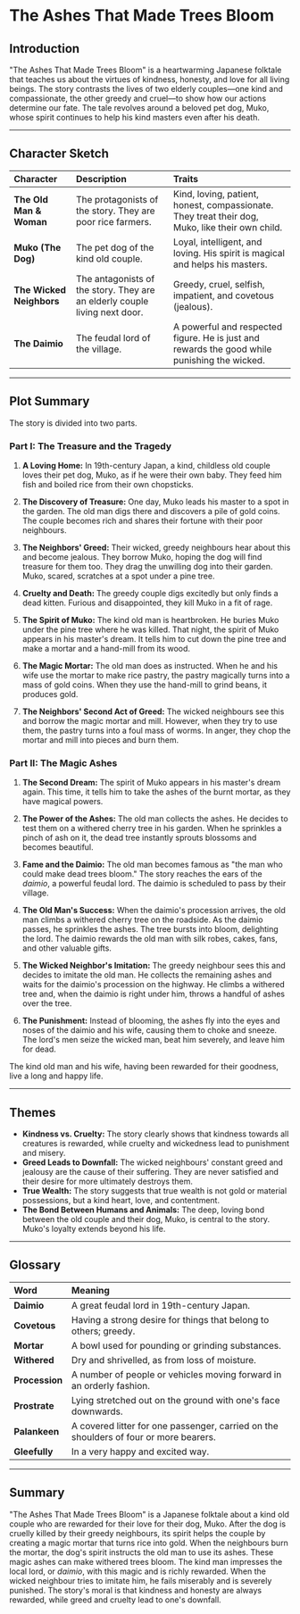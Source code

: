 # The Ashes That Made Trees Bloom

## Introduction

"The Ashes That Made Trees Bloom" is a heartwarming Japanese folktale that teaches us about the virtues of kindness, honesty, and love for all living beings. The story contrasts the lives of two elderly couples—one kind and compassionate, the other greedy and cruel—to show how our actions determine our fate. The tale revolves around a beloved pet dog, Muko, whose spirit continues to help his kind masters even after his death.

---

## Character Sketch

| Character | Description | Traits |
| :--- | :--- | :--- |
| **The Old Man & Woman** | The protagonists of the story. They are poor rice farmers. | Kind, loving, patient, honest, compassionate. They treat their dog, Muko, like their own child. |
| **Muko (The Dog)** | The pet dog of the kind old couple. | Loyal, intelligent, and loving. His spirit is magical and helps his masters. |
| **The Wicked Neighbors** | The antagonists of the story. They are an elderly couple living next door. | Greedy, cruel, selfish, impatient, and covetous (jealous). |
| **The Daimio** | The feudal lord of the village. | A powerful and respected figure. He is just and rewards the good while punishing the wicked. |

---

## Plot Summary

The story is divided into two parts.

### Part I: The Treasure and the Tragedy

1.  **A Loving Home:** In 19th-century Japan, a kind, childless old couple loves their pet dog, Muko, as if he were their own baby. They feed him fish and boiled rice from their own chopsticks.

2.  **The Discovery of Treasure:** One day, Muko leads his master to a spot in the garden. The old man digs there and discovers a pile of gold coins. The couple becomes rich and shares their fortune with their poor neighbours.

3.  **The Neighbors' Greed:** Their wicked, greedy neighbours hear about this and become jealous. They borrow Muko, hoping the dog will find treasure for them too. They drag the unwilling dog into their garden. Muko, scared, scratches at a spot under a pine tree.

4.  **Cruelty and Death:** The greedy couple digs excitedly but only finds a dead kitten. Furious and disappointed, they kill Muko in a fit of rage.

5.  **The Spirit of Muko:** The kind old man is heartbroken. He buries Muko under the pine tree where he was killed. That night, the spirit of Muko appears in his master's dream. It tells him to cut down the pine tree and make a mortar and a hand-mill from its wood.

6.  **The Magic Mortar:** The old man does as instructed. When he and his wife use the mortar to make rice pastry, the pastry magically turns into a mass of gold coins. When they use the hand-mill to grind beans, it produces gold.

7.  **The Neighbors' Second Act of Greed:** The wicked neighbours see this and borrow the magic mortar and mill. However, when they try to use them, the pastry turns into a foul mass of worms. In anger, they chop the mortar and mill into pieces and burn them.

### Part II: The Magic Ashes

1.  **The Second Dream:** The spirit of Muko appears in his master's dream again. This time, it tells him to take the ashes of the burnt mortar, as they have magical powers.

2.  **The Power of the Ashes:** The old man collects the ashes. He decides to test them on a withered cherry tree in his garden. When he sprinkles a pinch of ash on it, the dead tree instantly sprouts blossoms and becomes beautiful.

3.  **Fame and the Daimio:** The old man becomes famous as "the man who could make dead trees bloom." The story reaches the ears of the *daimio*, a powerful feudal lord. The daimio is scheduled to pass by their village.

4.  **The Old Man's Success:** When the daimio's procession arrives, the old man climbs a withered cherry tree on the roadside. As the daimio passes, he sprinkles the ashes. The tree bursts into bloom, delighting the lord. The daimio rewards the old man with silk robes, cakes, fans, and other valuable gifts.

5.  **The Wicked Neighbor's Imitation:** The greedy neighbour sees this and decides to imitate the old man. He collects the remaining ashes and waits for the daimio's procession on the highway. He climbs a withered tree and, when the daimio is right under him, throws a handful of ashes over the tree.

6.  **The Punishment:** Instead of blooming, the ashes fly into the eyes and noses of the daimio and his wife, causing them to choke and sneeze. The lord's men seize the wicked man, beat him severely, and leave him for dead.

The kind old man and his wife, having been rewarded for their goodness, live a long and happy life.

---

## Themes

*   **Kindness vs. Cruelty:** The story clearly shows that kindness towards all creatures is rewarded, while cruelty and wickedness lead to punishment and misery.
*   **Greed Leads to Downfall:** The wicked neighbours' constant greed and jealousy are the cause of their suffering. They are never satisfied and their desire for more ultimately destroys them.
*   **True Wealth:** The story suggests that true wealth is not gold or material possessions, but a kind heart, love, and contentment.
*   **The Bond Between Humans and Animals:** The deep, loving bond between the old couple and their dog, Muko, is central to the story. Muko's loyalty extends beyond his life.

---

## Glossary

| Word | Meaning |
| :--- | :--- |
| **Daimio** | A great feudal lord in 19th-century Japan. |
| **Covetous** | Having a strong desire for things that belong to others; greedy. |
| **Mortar** | A bowl used for pounding or grinding substances. |
| **Withered** | Dry and shrivelled, as from loss of moisture. |
| **Procession** | A number of people or vehicles moving forward in an orderly fashion. |
| **Prostrate** | Lying stretched out on the ground with one's face downwards. |
| **Palankeen** | A covered litter for one passenger, carried on the shoulders of four or more bearers. |
| **Gleefully** | In a very happy and excited way. |

---

## Summary

"The Ashes That Made Trees Bloom" is a Japanese folktale about a kind old couple who are rewarded for their love for their dog, Muko. After the dog is cruelly killed by their greedy neighbours, its spirit helps the couple by creating a magic mortar that turns rice into gold. When the neighbours burn the mortar, the dog's spirit instructs the old man to use its ashes. These magic ashes can make withered trees bloom. The kind man impresses the local lord, or *daimio*, with this magic and is richly rewarded. When the wicked neighbour tries to imitate him, he fails miserably and is severely punished. The story's moral is that kindness and honesty are always rewarded, while greed and cruelty lead to one's downfall.